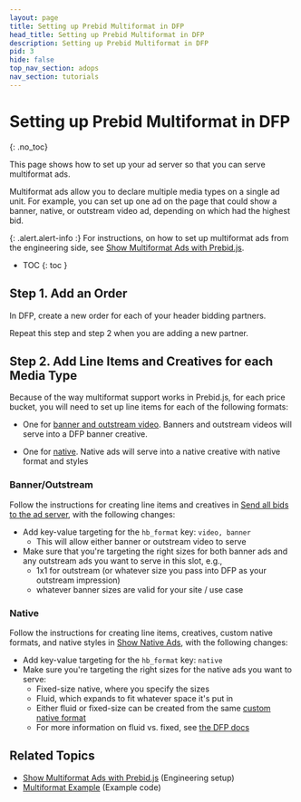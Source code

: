 ```yaml
---
layout: page
title: Setting up Prebid Multiformat in DFP
head_title: Setting up Prebid Multiformat in DFP
description: Setting up Prebid Multiformat in DFP
pid: 3
hide: false
top_nav_section: adops
nav_section: tutorials
---
```


<div class="bs-docs-section" markdown="1">

# Setting up Prebid Multiformat in DFP
{: .no_toc}

This page shows how to set up your ad server so that you can serve multiformat ads.

Multiformat ads allow you to declare multiple media types on a single ad unit.  For example, you can set up one ad on the page that could show a banner, native, or outstream video ad, depending on which had the highest bid.

{: .alert.alert-info :}
For instructions, on how to set up multiformat ads from the engineering side, see [Show Multiformat Ads with Prebid.js]({{site.baseurl}}/dev-docs/show-multiformat-ads.html).

* TOC
{: toc }

## Step 1. Add an Order

In DFP, create a new order for each of your header bidding partners.

Repeat this step and step 2 when you are adding a new partner.

## Step 2. Add Line Items and Creatives for each Media Type

Because of the way multiformat support works in Prebid.js, for each price bucket, you will need to set up line items for each of the following formats:

+ One for [banner and outstream video][bannerAdSetup].  Banners and outstream videos will serve into a DFP banner creative.

+ One for [native][nativeAdSetup].  Native ads will serve into a native creative with native format and styles

### Banner/Outstream

Follow the instructions for creating line items and creatives in [Send all bids to the ad server][bannerAdSetup], with the following changes:

+ Add key-value targeting for the `hb_format` key: `video, banner`
    + This will allow either banner or outstream video to serve
+ Make sure that you're targeting the right sizes for both banner ads and any outstream ads you want to serve in this slot, e.g.,
    + 1x1 for outstream (or whatever size you pass into DFP as your outstream impression)
    + whatever banner sizes are valid for your site / use case

### Native

Follow the instructions for creating line items, creatives, custom native formats, and native styles in [Show Native Ads][nativeAdSetup], with the following changes:

+ Add key-value targeting for the `hb_format` key: `native`
+ Make sure you're targeting the right sizes for the native ads you want to serve:
    + Fixed-size native, where you specify the sizes
    + Fluid, which expands to fit whatever space it's put in
    + Either fluid or fixed-size can be created from the same [custom native format][createCustomNativeFormat]
    + For more information on fluid vs. fixed, see [the DFP docs](https://support.google.com/dfp_premium/answer/6366914?hl=en)

## Related Topics

+ [Show Multiformat Ads with Prebid.js]({{site.baseurl}}/dev-docs/show-multiformat-ads.html) (Engineering setup)
+ [Multiformat Example]({{site.baseurl}}/dev-docs/examples/multiformat-example.html) (Example code)

</div>

<!-- Reference Links -->

[bannerAdSetup]: {{site.baseurl}}/adops/send-all-bids-adops.html
[nativeAdSetup]: {{site.baseurl}}/adops/setting-up-prebid-native-in-dfp.html
[createCustomNativeFormat]: {{site.baseurl}}/adops/setting-up-prebid-native-in-dfp.html#create-a-custom-native-ad-format
